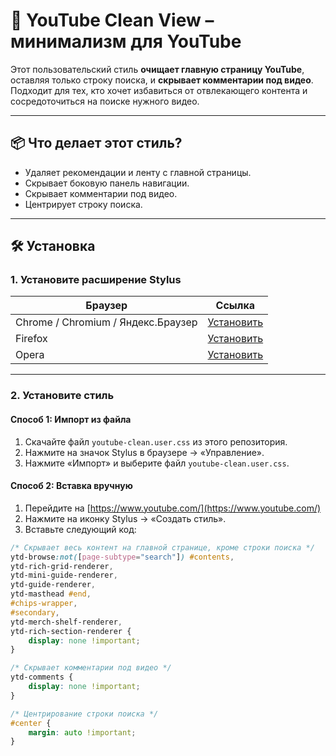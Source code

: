 # 🎯 YouTube Clean View – минимализм для YouTube

Этот пользовательский стиль **очищает главную страницу YouTube**, оставляя только строку поиска, и **скрывает комментарии под видео**. Подходит для тех, кто хочет избавиться от отвлекающего контента и сосредоточиться на поиске нужного видео.

---

## 📦 Что делает этот стиль?

- Удаляет рекомендации и ленту с главной страницы.
- Скрывает боковую панель навигации.
- Скрывает комментарии под видео.
- Центрирует строку поиска.

---

## 🛠 Установка

### 1. Установите расширение Stylus

| Браузер | Ссылка |
|--------|--------|
| Chrome / Chromium / Яндекс.Браузер | [Установить](https://chrome.google.com/webstore/detail/stylus/clngdbkpkpeebahjckkjfobafhncgmne) |
| Firefox | [Установить](https://addons.mozilla.org/firefox/addon/styl-us/) |
| Opera | [Установить](https://addons.opera.com/extensions/details/stylus/) |

---

### 2. Установите стиль

#### Способ 1: Импорт из файла

1. Скачайте файл `youtube-clean.user.css` из этого репозитория.
2. Нажмите на значок Stylus в браузере → «Управление».
3. Нажмите «Импорт» и выберите файл `youtube-clean.user.css`.

#### Способ 2: Вставка вручную

1. Перейдите на [https://www.youtube.com/](https://www.youtube.com/)
2. Нажмите на иконку Stylus → «Создать стиль».
3. Вставьте следующий код:

```css
/* Скрывает весь контент на главной странице, кроме строки поиска */
ytd-browse:not([page-subtype="search"]) #contents,
ytd-rich-grid-renderer,
ytd-mini-guide-renderer,
ytd-guide-renderer,
ytd-masthead #end,
#chips-wrapper,
#secondary,
ytd-merch-shelf-renderer,
ytd-rich-section-renderer {
    display: none !important;
}

/* Скрывает комментарии под видео */
ytd-comments {
    display: none !important;
}

/* Центрирование строки поиска */
#center {
    margin: auto !important;
}
